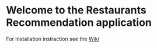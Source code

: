 # Welcome to the Restaurants Recommendation application

For Installation instraction see the [Wiki](https://github.com/RazShoham207/app1/wiki)
